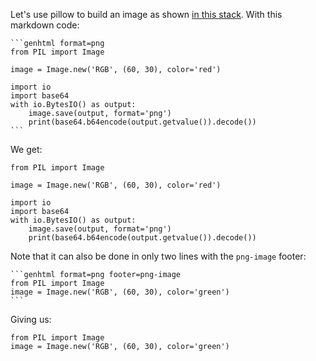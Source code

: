 Let's use pillow to build an image as shown [in this stack](https://stackoverflow.com/a/38550423).
With this markdown code:

	```genhtml format=png
	from PIL import Image

	image = Image.new('RGB', (60, 30), color='red')

	import io
	import base64
	with io.BytesIO() as output:
		image.save(output, format='png')
		print(base64.b64encode(output.getvalue()).decode())
	```

We get:

```genhtml format=png
from PIL import Image

image = Image.new('RGB', (60, 30), color='red')

import io
import base64
with io.BytesIO() as output:
    image.save(output, format='png')
    print(base64.b64encode(output.getvalue()).decode())
```


Note that it can also be done in only two lines with the `png-image` footer:

	```genhtml format=png footer=png-image
	from PIL import Image
	image = Image.new('RGB', (60, 30), color='green')
	```

Giving us:

```genhtml format=png footer=png-image
from PIL import Image
image = Image.new('RGB', (60, 30), color='green')
```
